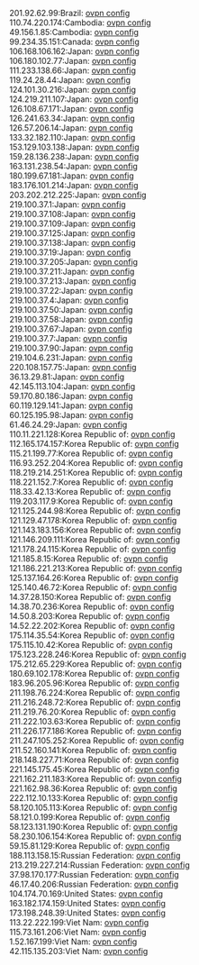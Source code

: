 201.92.62.99:Brazil: [ovpn config](vpn/201_92_62_99.ovpn)  
110.74.220.174:Cambodia: [ovpn config](vpn/110_74_220_174.ovpn)  
49.156.1.85:Cambodia: [ovpn config](vpn/49_156_1_85.ovpn)  
99.234.35.151:Canada: [ovpn config](vpn/99_234_35_151.ovpn)  
106.168.106.162:Japan: [ovpn config](vpn/106_168_106_162.ovpn)  
106.180.102.77:Japan: [ovpn config](vpn/106_180_102_77.ovpn)  
111.233.138.66:Japan: [ovpn config](vpn/111_233_138_66.ovpn)  
119.24.28.44:Japan: [ovpn config](vpn/119_24_28_44.ovpn)  
124.101.30.216:Japan: [ovpn config](vpn/124_101_30_216.ovpn)  
124.219.211.107:Japan: [ovpn config](vpn/124_219_211_107.ovpn)  
126.108.67.171:Japan: [ovpn config](vpn/126_108_67_171.ovpn)  
126.241.63.34:Japan: [ovpn config](vpn/126_241_63_34.ovpn)  
126.57.206.14:Japan: [ovpn config](vpn/126_57_206_14.ovpn)  
133.32.182.110:Japan: [ovpn config](vpn/133_32_182_110.ovpn)  
153.129.103.138:Japan: [ovpn config](vpn/153_129_103_138.ovpn)  
159.28.136.238:Japan: [ovpn config](vpn/159_28_136_238.ovpn)  
163.131.238.54:Japan: [ovpn config](vpn/163_131_238_54.ovpn)  
180.199.67.181:Japan: [ovpn config](vpn/180_199_67_181.ovpn)  
183.176.101.214:Japan: [ovpn config](vpn/183_176_101_214.ovpn)  
203.202.212.225:Japan: [ovpn config](vpn/203_202_212_225.ovpn)  
219.100.37.1:Japan: [ovpn config](vpn/219_100_37_1.ovpn)  
219.100.37.108:Japan: [ovpn config](vpn/219_100_37_108.ovpn)  
219.100.37.109:Japan: [ovpn config](vpn/219_100_37_109.ovpn)  
219.100.37.125:Japan: [ovpn config](vpn/219_100_37_125.ovpn)  
219.100.37.138:Japan: [ovpn config](vpn/219_100_37_138.ovpn)  
219.100.37.19:Japan: [ovpn config](vpn/219_100_37_19.ovpn)  
219.100.37.205:Japan: [ovpn config](vpn/219_100_37_205.ovpn)  
219.100.37.211:Japan: [ovpn config](vpn/219_100_37_211.ovpn)  
219.100.37.213:Japan: [ovpn config](vpn/219_100_37_213.ovpn)  
219.100.37.22:Japan: [ovpn config](vpn/219_100_37_22.ovpn)  
219.100.37.4:Japan: [ovpn config](vpn/219_100_37_4.ovpn)  
219.100.37.50:Japan: [ovpn config](vpn/219_100_37_50.ovpn)  
219.100.37.58:Japan: [ovpn config](vpn/219_100_37_58.ovpn)  
219.100.37.67:Japan: [ovpn config](vpn/219_100_37_67.ovpn)  
219.100.37.7:Japan: [ovpn config](vpn/219_100_37_7.ovpn)  
219.100.37.90:Japan: [ovpn config](vpn/219_100_37_90.ovpn)  
219.104.6.231:Japan: [ovpn config](vpn/219_104_6_231.ovpn)  
220.108.157.75:Japan: [ovpn config](vpn/220_108_157_75.ovpn)  
36.13.29.81:Japan: [ovpn config](vpn/36_13_29_81.ovpn)  
42.145.113.104:Japan: [ovpn config](vpn/42_145_113_104.ovpn)  
59.170.80.186:Japan: [ovpn config](vpn/59_170_80_186.ovpn)  
60.119.129.141:Japan: [ovpn config](vpn/60_119_129_141.ovpn)  
60.125.195.98:Japan: [ovpn config](vpn/60_125_195_98.ovpn)  
61.46.24.29:Japan: [ovpn config](vpn/61_46_24_29.ovpn)  
110.11.221.128:Korea Republic of: [ovpn config](vpn/110_11_221_128.ovpn)  
112.165.174.157:Korea Republic of: [ovpn config](vpn/112_165_174_157.ovpn)  
115.21.199.77:Korea Republic of: [ovpn config](vpn/115_21_199_77.ovpn)  
116.93.252.204:Korea Republic of: [ovpn config](vpn/116_93_252_204.ovpn)  
118.219.214.251:Korea Republic of: [ovpn config](vpn/118_219_214_251.ovpn)  
118.221.152.7:Korea Republic of: [ovpn config](vpn/118_221_152_7.ovpn)  
118.33.42.13:Korea Republic of: [ovpn config](vpn/118_33_42_13.ovpn)  
119.203.117.9:Korea Republic of: [ovpn config](vpn/119_203_117_9.ovpn)  
121.125.244.98:Korea Republic of: [ovpn config](vpn/121_125_244_98.ovpn)  
121.129.47.178:Korea Republic of: [ovpn config](vpn/121_129_47_178.ovpn)  
121.143.183.156:Korea Republic of: [ovpn config](vpn/121_143_183_156.ovpn)  
121.146.209.111:Korea Republic of: [ovpn config](vpn/121_146_209_111.ovpn)  
121.178.24.115:Korea Republic of: [ovpn config](vpn/121_178_24_115.ovpn)  
121.185.8.15:Korea Republic of: [ovpn config](vpn/121_185_8_15.ovpn)  
121.186.221.213:Korea Republic of: [ovpn config](vpn/121_186_221_213.ovpn)  
125.137.164.26:Korea Republic of: [ovpn config](vpn/125_137_164_26.ovpn)  
125.140.46.72:Korea Republic of: [ovpn config](vpn/125_140_46_72.ovpn)  
14.37.28.150:Korea Republic of: [ovpn config](vpn/14_37_28_150.ovpn)  
14.38.70.236:Korea Republic of: [ovpn config](vpn/14_38_70_236.ovpn)  
14.50.8.203:Korea Republic of: [ovpn config](vpn/14_50_8_203.ovpn)  
14.52.22.202:Korea Republic of: [ovpn config](vpn/14_52_22_202.ovpn)  
175.114.35.54:Korea Republic of: [ovpn config](vpn/175_114_35_54.ovpn)  
175.115.10.42:Korea Republic of: [ovpn config](vpn/175_115_10_42.ovpn)  
175.123.228.246:Korea Republic of: [ovpn config](vpn/175_123_228_246.ovpn)  
175.212.65.229:Korea Republic of: [ovpn config](vpn/175_212_65_229.ovpn)  
180.69.102.178:Korea Republic of: [ovpn config](vpn/180_69_102_178.ovpn)  
183.96.205.96:Korea Republic of: [ovpn config](vpn/183_96_205_96.ovpn)  
211.198.76.224:Korea Republic of: [ovpn config](vpn/211_198_76_224.ovpn)  
211.216.248.72:Korea Republic of: [ovpn config](vpn/211_216_248_72.ovpn)  
211.219.76.20:Korea Republic of: [ovpn config](vpn/211_219_76_20.ovpn)  
211.222.103.63:Korea Republic of: [ovpn config](vpn/211_222_103_63.ovpn)  
211.226.177.186:Korea Republic of: [ovpn config](vpn/211_226_177_186.ovpn)  
211.247.105.252:Korea Republic of: [ovpn config](vpn/211_247_105_252.ovpn)  
211.52.160.141:Korea Republic of: [ovpn config](vpn/211_52_160_141.ovpn)  
218.148.227.71:Korea Republic of: [ovpn config](vpn/218_148_227_71.ovpn)  
221.145.175.45:Korea Republic of: [ovpn config](vpn/221_145_175_45.ovpn)  
221.162.211.183:Korea Republic of: [ovpn config](vpn/221_162_211_183.ovpn)  
221.162.98.36:Korea Republic of: [ovpn config](vpn/221_162_98_36.ovpn)  
222.112.10.133:Korea Republic of: [ovpn config](vpn/222_112_10_133.ovpn)  
58.120.105.113:Korea Republic of: [ovpn config](vpn/58_120_105_113.ovpn)  
58.121.0.199:Korea Republic of: [ovpn config](vpn/58_121_0_199.ovpn)  
58.123.131.190:Korea Republic of: [ovpn config](vpn/58_123_131_190.ovpn)  
58.230.106.154:Korea Republic of: [ovpn config](vpn/58_230_106_154.ovpn)  
59.15.81.129:Korea Republic of: [ovpn config](vpn/59_15_81_129.ovpn)  
188.113.158.15:Russian Federation: [ovpn config](vpn/188_113_158_15.ovpn)  
213.219.227.214:Russian Federation: [ovpn config](vpn/213_219_227_214.ovpn)  
37.98.170.177:Russian Federation: [ovpn config](vpn/37_98_170_177.ovpn)  
46.17.40.206:Russian Federation: [ovpn config](vpn/46_17_40_206.ovpn)  
104.174.70.169:United States: [ovpn config](vpn/104_174_70_169.ovpn)  
163.182.174.159:United States: [ovpn config](vpn/163_182_174_159.ovpn)  
173.198.248.39:United States: [ovpn config](vpn/173_198_248_39.ovpn)  
113.22.222.199:Viet Nam: [ovpn config](vpn/113_22_222_199.ovpn)  
115.73.161.206:Viet Nam: [ovpn config](vpn/115_73_161_206.ovpn)  
1.52.167.199:Viet Nam: [ovpn config](vpn/1_52_167_199.ovpn)  
42.115.135.203:Viet Nam: [ovpn config](vpn/42_115_135_203.ovpn)  
